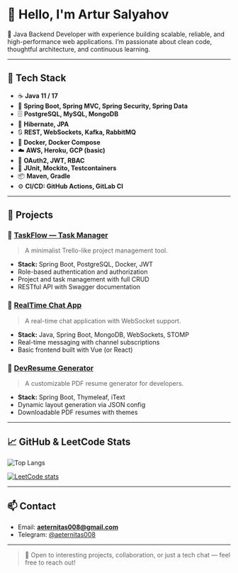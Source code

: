 <!--
Here are some ideas to get you started:

- 🔭 I’m currently working on ...
- 🌱 I’m currently learning ...
- 👯 I’m looking to collaborate on ...
- 🤔 I’m looking for help with ...
- 💬 Ask me about ...
- 📫 How to reach me: ...
- 😄 Pronouns: ...
- ⚡ Fun fact: ...
-->

# 👋 Hello, I'm Artur Salyahov

🎯 Java Backend Developer with experience building scalable, reliable, and high-performance web applications. I’m passionate about clean code, thoughtful architecture, and continuous learning.

---

## 🚀 Tech Stack

- ☕ **Java 11 / 17**
- 🧱 **Spring Boot, Spring MVC, Spring Security, Spring Data**
- 🗄️ **PostgreSQL, MySQL, MongoDB**
- 🔧 **Hibernate, JPA**
- 🔃 **REST, WebSockets, Kafka, RabbitMQ**
- 🐳 **Docker, Docker Compose**
- ☁️ **AWS, Heroku, GCP (basic)**
- 🔐 **OAuth2, JWT, RBAC**
- 🧪 **JUnit, Mockito, Testcontainers**
- 📦 **Maven, Gradle**
- ⚙️ **CI/CD: GitHub Actions, GitLab CI**

---

## 📂 Projects

### 🔹 [TaskFlow — Task Manager](https://github.com/aeternitas008/taskflow)
> A minimalist Trello-like project management tool.
- **Stack:** Spring Boot, PostgreSQL, Docker, JWT
- Role-based authentication and authorization
- Project and task management with full CRUD
- RESTful API with Swagger documentation

### 🔹 [RealTime Chat App](https://github.com/aeternitas008/realtime-chat)
> A real-time chat application with WebSocket support.
- **Stack:** Java, Spring Boot, MongoDB, WebSockets, STOMP
- Real-time messaging with channel subscriptions
- Basic frontend built with Vue (or React)

### 🔹 [DevResume Generator](https://github.com/aeternitas008/dev-resume-generator)
> A customizable PDF resume generator for developers.
- **Stack:** Spring Boot, Thymeleaf, iText
- Dynamic layout generation via JSON config
- Downloadable PDF resumes with themes

---

## 📈 GitHub & LeetCode Stats
<!--
[![GitHub stats](https://github-readme-stats.vercel.app/api?username=aeternitas008&show_icons=true&theme=radical)](https://github.com/aeternitas008/github-readme-stats)  
-->

![Top Langs](https://github-readme-stats.vercel.app/api/top-langs/?username=aeternitas008&layout=compact&theme=radical)

[![LeetCode stats](https://leetcode-stats-six.vercel.app/api?username=aeternitas008&theme=dark)](https://github.com/aeternitas008/leetcode-stats)

---

## 📫 Contact

- Email: **aeternitas008@gmail.com**
- Telegram: [@aeternitas008](https://t.me/aeternitas008)

---

> 🤝 Open to interesting projects, collaboration, or just a tech chat — feel free to reach out!
